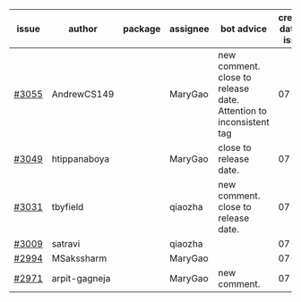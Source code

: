 | issue | author | package | assignee | bot advice | created date of issue | target release date | date from target |
| ------ | ------ | ------ | ------ | ------ | ------ | ------ | :-----: |
| [#3055](https://github.com/Azure/sdk-release-request/issues/3055) | AndrewCS149 |  | MaryGao | new comment. close to release date.  Attention to inconsistent tag | 07-29 | 08-02 | -1 |
| [#3049](https://github.com/Azure/sdk-release-request/issues/3049) | htippanaboya |  | MaryGao | close to release date.  | 07-27 | 08-03 | 0 |
| [#3031](https://github.com/Azure/sdk-release-request/issues/3031) | tbyfield |  | qiaozha | new comment. close to release date.  | 07-21 | 08-03 | 0 |
| [#3009](https://github.com/Azure/sdk-release-request/issues/3009) | satravi |  | qiaozha |  | 07-19 | 07-27 |  |
| [#2994](https://github.com/Azure/sdk-release-request/issues/2994) | MSakssharm |  | MaryGao |  | 07-12 | 07-26 |  |
| [#2971](https://github.com/Azure/sdk-release-request/issues/2971) | arpit-gagneja |  | MaryGao | new comment. | 07-04 | 09-30 |  |
